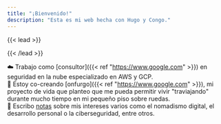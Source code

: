 ```yaml
---
title: "¡Bienvenido!"
description: "Esta es mi web hecha con Hugo y Congo."
---
```


{{< lead >}}
  
{{< /lead >}}  
   
:cloud: Trabajo como [consultor]({{< ref "https://www.google.com" >}}) en seguridad en la nube especializado en AWS y GCP.  
:minibus: Estoy co-creando [onfurgo]({{< ref "https://www.google.com" >}}), mi proyecto de vida que planteo que me pueda permitir vivir "traviajando" durante mucho tiempo en mi pequeño piso sobre ruedas.  
:book: Escribo [notas](hrtps://jolupers.substack.com/p/coming-soon?showWelcome=true&s=w) sobre mis intereses varios como el nomadismo digital, el desarrollo personal o la ciberseguridad, entre otros.
